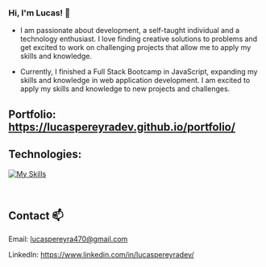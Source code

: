 ### Hi, I'm Lucas! 🙂

- I am passionate about development, a self-taught individual and a technology enthusiast. I love finding creative solutions to problems and get excited to work on challenging projects that allow me to apply my skills and knowledge.

- Currently, I finished a Full Stack Bootcamp in JavaScript, expanding my skills and knowledge in web application development. I am excited to apply my skills and knowledge to new projects and challenges.
## Portfolio: https://lucaspereyradev.github.io/portfolio/

## Technologies:

[![My Skills](https://skillicons.dev/icons?i=react,js,ts,html,css,sass,tailwind,bootstrap,jquery,nodejs,express,sequelize,mysql,python,flask,postman,git,github)](https://skillicons.dev)

<br />

## Contact 📫
 
 Email: lucaspereyra470@gmail.com 
 
 LinkedIn: https://www.linkedin.com/in/lucaspereyradev/

